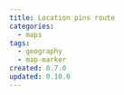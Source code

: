 ```yaml
---
title: Location pins route
categories:
  - maps
tags:
  - geography
  - map-marker
created: 0.7.0
updated: 0.10.0
---
```

